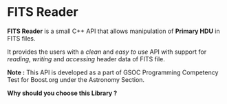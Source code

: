 # FITS Reader

**FITS Reader** is a small C++ API that allows manipulation of **Primary HDU** in FITS files.

It provides the users with a *clean* and *easy to use* API with support for *reading*, *writing* and *accessing* header data of FITS file.

**Note :** This API is developed as a part of GSOC Programming Competency Test for Boost.org under the Astronomy Section.

**Why should you choose this Library ?**


<!--stackedit_data:
eyJoaXN0b3J5IjpbMTkwMTI3MDkxNiwyMTE5OTQwMTY3LDE4MT
M1MDk0NjYsMTExNDExOTcxMF19
-->